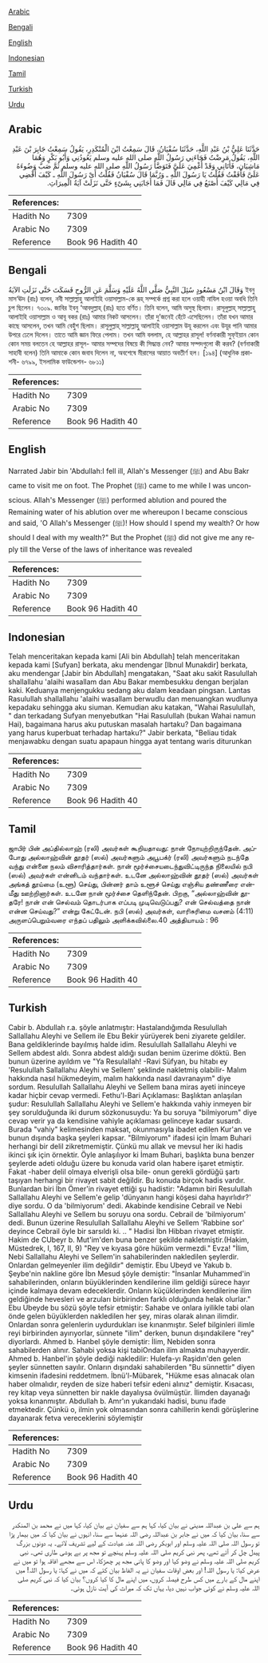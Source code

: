 [Arabic](#arabic)

[Bengali](#bengali)

[English](#english)

[Indonesian](#indonesian)

[Tamil](#tamil)

[Turkish](#turkish)

[Urdu](#urdu)

## Arabic


<div dir="rtl" lang="ar" style={{fontSize:'larger',backgroundColor:'#f8f9fa',padding:20}}>
حَدَّثَنَا عَلِيُّ بْنُ عَبْدِ اللَّهِ، حَدَّثَنَا سُفْيَانُ، قَالَ سَمِعْتُ ابْنَ الْمُنْكَدِرِ، يَقُولُ سَمِعْتُ جَابِرَ بْنَ عَبْدِ اللَّهِ، يَقُولُ مَرِضْتُ فَجَاءَنِي رَسُولُ اللَّهِ صلى الله عليه وسلم يَعُودُنِي وَأَبُو بَكْرٍ وَهُمَا مَاشِيَانِ، فَأَتَانِي وَقَدْ أُغْمِيَ عَلَىَّ فَتَوَضَّأَ رَسُولُ اللَّهِ صلى الله عليه وسلم ثُمَّ صَبَّ وَضُوءَهُ عَلَىَّ فَأَفَقْتُ فَقُلْتُ يَا رَسُولَ اللَّهِ ـ وَرُبَّمَا قَالَ سُفْيَانُ فَقُلْتُ أَىْ رَسُولَ اللَّهِ ـ كَيْفَ أَقْضِي فِي مَالِي كَيْفَ أَصْنَعُ فِي مَالِي قَالَ فَمَا أَجَابَنِي بِشَىْءٍ حَتَّى نَزَلَتْ آيَةُ الْمِيرَاثِ‏.‏
</div>
<div style={{backgroundColor:'#f8f9fa',padding:20, marginBottom: 10}}><table> <thead> <tr> <th>References:</th> <th></th> </tr> </thead> <tbody><tr><td>Hadith No</td><td>7309</td></tr><tr><td>Arabic No</td><td>7309</td></tr><tr><td>Reference</td><td>Book 96 Hadith 40</td></tr></tbody></table></div>

## Bengali


<div dir="ltr" lang="bn" style={{fontSize:'larger',backgroundColor:'#f8f9fa',padding:20}}>
وَقَالَ ابْنُ مَسْعُودٍ سُئِلَ النَّبِيُّ صَلَّى اللَّهُ عَلَيْهِ وَسَلَّمَ عَنِ الرُّوحِ فَسَكَتَ حَتَّى نَزَلَتِ الآيَةُ ইবনু মাস‘ঊদ (রাঃ) বলেন, নবী সাল্লাল্লাহু আলাইহি ওয়াসাল্লাম-কে রূহ্ সম্পর্কে প্রশ্ন করা হলে ওয়াহী নাযিল হওয়া অবধি তিনি চুপ ছিলেন। ৭৩০৯. জাবির ইবনু ‘আবদুল্লাহ্ (রাঃ) হতে বর্ণিত। তিনি বলেন, আমি অসুস্থ ছিলাম। রাসূলুল্লাহ্ সাল্লাল্লাহু আলাইহি ওয়াসাল্লাম ও আবূ বকর (রাঃ) আমার নিকট আসলেন। তাঁরা দু’জনেই হেঁটে এসেছিলেন। তাঁরা যখন আমার কাছে আসলেন, তখন আমি বেহুঁশ ছিলাম। রাসূলুল্লাহ্ সাল্লাল্লাহু আলাইহি ওয়াসাল্লাম উযূ করলেন এবং উযূর পানি আমার উপরে ঢেলে দিলেন। তাতে আমি জ্ঞান ফিরে পেলাম। তখন আমি বললাম, হে আল্লাহর রাসূল! বর্ণনাকারী সুফ্ইয়ান কোন কোন সময় বলতেন হে আল্লাহর রাসূল- আমার সম্পদের বিষয়ে কী সিদ্ধান্ত নেব? আমার সম্পদগুলো কী করব? (বর্ণনাকারী সাহাবী বলেন) তিনি আমাকে কোন জবাব দিলেন না, অবশেষে মীরাসের আয়াত অবতীর্ণ হল। [১৯৪] (আধুনিক প্রকাশনী- ৬৭৯৯, ইসলামিক ফাউন্ডেশন- ৬৮১১)
</div>
<div style={{backgroundColor:'#f8f9fa',padding:20, marginBottom: 10}}><table> <thead> <tr> <th>References:</th> <th></th> </tr> </thead> <tbody><tr><td>Hadith No</td><td>7309</td></tr><tr><td>Arabic No</td><td>7309</td></tr><tr><td>Reference</td><td>Book 96 Hadith 40</td></tr></tbody></table></div>

## English


<div dir="ltr" lang="en" style={{fontSize:'larger',backgroundColor:'#f8f9fa',padding:20}}>
Narrated Jabir bin 'Abdullah:I fell ill, Allah's Messenger (ﷺ) and Abu Bakr came to visit me on foot. The Prophet (ﷺ) came to me while I was unconscious. Allah's Messenger (ﷺ) performed ablution and poured the Remaining water of his ablution over me whereupon I became conscious and said, 'O Allah's Messenger (ﷺ)! How should I spend my wealth? Or how should I deal with my wealth?" But the Prophet (ﷺ) did not give me any reply till the Verse of the laws of inheritance was revealed
</div>
<div style={{backgroundColor:'#f8f9fa',padding:20, marginBottom: 10}}><table> <thead> <tr> <th>References:</th> <th></th> </tr> </thead> <tbody><tr><td>Hadith No</td><td>7309</td></tr><tr><td>Arabic No</td><td>7309</td></tr><tr><td>Reference</td><td>Book 96 Hadith 40</td></tr></tbody></table></div>

## Indonesian


<div dir="ltr" lang="id" style={{fontSize:'larger',backgroundColor:'#f8f9fa',padding:20}}>
Telah menceritakan kepada kami [Ali bin Abdullah] telah menceritakan kepada kami [Sufyan] berkata, aku mendengar [Ibnul Munakdir] berkata, aku mendengar [Jabir bin Abdullah] mengatakan, "Saat aku sakit Rasulullah shallallahu 'alaihi wasallam dan Abu Bakar membesukku dengan berjalan kaki. Keduanya menjengukku sedang aku dalam keadaan pingsan. Lantas Rasulullah shallallahu 'alaihi wasallam berwudlu dan menuangkan wudlunya kepadaku sehingga aku siuman. Kemudian aku katakan, "Wahai Rasulullah, " dan terkadang Sufyan menyebutkan "Hai Rasulullah (bukan Wahai namun Hai), bagaimana harus aku putuskan masalah hartaku? Dan bagaimana yang harus kuperbuat terhadap hartaku?" Jabir berkata, "Beliau tidak menjawabku dengan suatu apapaun hingga ayat tentang waris diturunkan
</div>
<div style={{backgroundColor:'#f8f9fa',padding:20, marginBottom: 10}}><table> <thead> <tr> <th>References:</th> <th></th> </tr> </thead> <tbody><tr><td>Hadith No</td><td>7309</td></tr><tr><td>Arabic No</td><td>7309</td></tr><tr><td>Reference</td><td>Book 96 Hadith 40</td></tr></tbody></table></div>

## Tamil


<div dir="ltr" lang="ta" style={{fontSize:'larger',backgroundColor:'#f8f9fa',padding:20}}>
ஜாபிர் பின் அப்தில்லாஹ் (ரலி) அவர்கள் கூறியதாவது: நான் நோயுற்றிருந்தேன். அப்போது அல்லாஹ்வின் தூதர் (ஸல்) அவர்களும் அபூபக்ர் (ரலி) அவர்களும் நடந்தே வந்து என்னை நலம் விசாரித்தார்கள். நான் மூர்ச்சையடைந்துவிட்டிருந்த நிலையில் நபி (ஸல்) அவர்கள் என்னிடம் வந்தார்கள். உடனே அல்லாஹ்வின் தூதர் (ஸல்) அவர்கள் அங்கத் தூய்மை (உளூ) செய்து, பின்னர் தாம் உளூச் செய்து எஞ்சிய தண்ணீரை என்மீது ஊற்றினார்கள். உடனே நான் மூர்ச்சை தெளிந்தேன். பிறகு, “அல்லாஹ்வின் தூதரே! நான் என் செல்வம் தொடர்பாக எப்படி முடிவெடுப்பது? என் செல்வத்தை நான் என்ன செய்வது?” என்று கேட்டேன். நபி (ஸல்) அவர்கள், வாரிசுரிமை வசனம் (4:11) அருளப்பெறும்வரை எந்தப் பதிலும் அளிக்கவில்லை.40 அத்தியாயம் : 96
</div>
<div style={{backgroundColor:'#f8f9fa',padding:20, marginBottom: 10}}><table> <thead> <tr> <th>References:</th> <th></th> </tr> </thead> <tbody><tr><td>Hadith No</td><td>7309</td></tr><tr><td>Arabic No</td><td>7309</td></tr><tr><td>Reference</td><td>Book 96 Hadith 40</td></tr></tbody></table></div>

## Turkish


<div dir="ltr" lang="tr" style={{fontSize:'larger',backgroundColor:'#f8f9fa',padding:20}}>
Cabir b. Abdullah r.a. şöyle anlatmıştır: Hastalandığımda Resulullah Sallallahu Aleyhi ve Sellem ile Ebu Bekir yürüyerek beni ziyarete geldiler. Bana geldiklerinde bayılmış halde idim. Resulullah Sallallahu Aleyhi ve Sellem abdest aldı. Sonra abdest aldığı sudan benim üzerime döktü. Ben bunun üzerine ayıldım ve "Ya Resulallah! -Ravi Süfyan, bu hitabı ey 'Resulullah Sallallahu Aleyhi ve Sellem' şeklinde nakletmiş olabilir- Malım hakkında nasıl hükmedeyim, malım hakkında nasıl davranayım" diye sordum. Resulullah Sallallahu Aleyhi ve Sellem bana miras ayeti ininceye kadar hiçbir cevap vermedi. Fethu'l-Bari Açıklaması: Başlıktan anlaşılan şudur: Resulullah Sallallahu Aleyhi ve Sellem'e hakkında vahiy inmeyen bir şey sorulduğunda iki durum sözkonusuydu: Ya bu soruya "bilmiyorum" diye cevap verir ya da kendisine vahiyle açıklaması gelinceye kadar susardı. Burada "vahiy" kelimesinden maksat, okunmasıyla ibadet edilen Kur'an ve bunun dışında başka şeyleri kapsar. "Bilmiyorum" ifadesi için İmam Buhari herhangi bir delil zikretmemiştir. Çünkü mu allak ve mevsul her iki hadis ikinci şık için örnektir. Öyle anlaşılıyor ki İmam Buhari, başlıkta buna benzer şeylerde adeti olduğu üzere bu konuda varid olan habere işaret etmiştir. Fakat -haber delil olmaya elverişli olsa bile- onun gerekli gördüğü şartı taşıyan herhangi bir rivayet sabit değildir. Bu konuda birçok hadis vardır. Bunlardan biri İbn Ömer'in rivayet ettiği şu hadistir: "Adamın biri Resulullah Sallallahu Aleyhi ve Sellem'e gelip 'dünyanın hangi köşesi daha hayırlıdır?' diye sordu. O da 'bilmiyorum' dedi. Akabinde kendisine Cebrail ve Nebi Sallallahu Aleyhi ve Sellem bu soruyu ona sordu. Cebrail de 'bilmiyorum' dedi. Bunun üzerine Resulullah Sallallahu Aleyhi ve Sellem 'Rabbine sor' deyince Cebrail öyle bir sarsıldı ki. .. " Hadisi İbn Hibban rivayet etmiştir. Hakim de CUbeyr b. Mut'im'den buna benzer şekilde nakletmiştir.(Hakim, Müstedrek, I, 167, II, 9) "Rey ve kıyasa göre hüküm vermezdi." Evza! "İlim, Nebi Sallallahu Aleyhi ve Sellem'in sahabilerinden nakledilen şeylerdir. Onlardan gelmeyenler ilim değildir" demiştir. Ebu Ubeyd ve Yakub b. Şeybe'nin nakline göre İbn Mesud şöyle demiştir: "İnsanlar Muhammed'in sahabilerinden, onların büyüklerinden kendilerine ilim geldiği sürece hayır içinde kalmaya devam edeceklerdir. Onların küçüklerinden kendilerine ilim geldiğinde hevesleri ve arzuları birbirinden farklı olduğunda helak olurlar." Ebu Ubeyde bu sözü şöyle tefsir etmiştir: Sahabe ve onlara iyilikle tabi olan önde gelen büyüklerden nakledilen her şey, miras olarak alınan ilimdir. Onlardan sonra gelenlerin uydurdukları ise kınanmıştır. Selef bilginleri ilimle reyi birbirinden ayırıyorlar, sünnete "ilim" derken, bunun dışındakilere "rey" diyorlardı. Ahmed b. Hanbel şöyle demiştir: İlim, Nebiden sonra sahabilerden alınır. Sahabi yoksa kişi tabiOndan ilim almakta muhayyerdir. Ahmed b. Hanbel'in şöyle dediği nakledilir: Hulefa-yı Raşidın'den gelen şeyler sünnetten sayılır. Onların dışındaki sahabilerden "Bu sünnettir" diyen kimsenin ifadesini reddetmem. İbnü'l-Mübarek, "Hükme esas alınacak olan haber olmalıdır, reyden de size haberi tefsir edeni alınız" demiştir. Kısacası, rey kitap veya sünnetten bir nakle dayalıysa övülmüştür. İlimden dayanağı yoksa kınanmıştır. Abdullah b. Amr'ın yukarıdaki hadisi, bunu ifade etmektedir. Çünkü o, ilmin yok olmasından sonra cahillerin kendi görüşlerine dayanarak fetva vereceklerini söylemiştir
</div>
<div style={{backgroundColor:'#f8f9fa',padding:20, marginBottom: 10}}><table> <thead> <tr> <th>References:</th> <th></th> </tr> </thead> <tbody><tr><td>Hadith No</td><td>7309</td></tr><tr><td>Arabic No</td><td>7309</td></tr><tr><td>Reference</td><td>Book 96 Hadith 40</td></tr></tbody></table></div>

## Urdu


<div dir="rtl" lang="ur" style={{fontSize:'larger',backgroundColor:'#f8f9fa',padding:20}}>
ہم سے علی بن عبداللہ مدینی نے بیان کیا، کہا ہم سے سفیان نے بیان کیا، کہا میں نے محمد بن المنکدر سے سنا، بیان کیا کہ میں نے جابر بن عبداللہ رضی اللہ عنہما سے سنا، انہوں نے بیان کیا کہ میں بیمار پڑا تو رسول اللہ صلی اللہ علیہ وسلم اور ابوبکر رضی اللہ عنہ عیادت کے لیے تشریف لائے۔ یہ دونوں بزرگ پیدل چل کر آئے تھے، پھر نبی کریم صلی اللہ علیہ وسلم پہنچے تو مجھ پر بے ہوشی طاری تھی۔ نبی کریم صلی اللہ علیہ وسلم نے وضو کیا اور وضو کا پانی مجھ پر چھڑکا، اس سے مجھے افاقہ ہوا تو میں نے عرض کیا: یا رسول اللہ! اور بعض اوقات سفیان نے یہ الفاظ بیان کئے کہ میں نے کہا: یا رسول اللہ! میں اپنے مال کے بارے میں کس طرح فیصلہ کروں، میں اپنے مال کا کیا کروں؟ بیان کیا کہ نبی کریم صلی اللہ علیہ وسلم نے کوئی جواب نہیں دیا، یہاں تک کہ میراث کی آیت نازل ہوئی۔
</div>
<div style={{backgroundColor:'#f8f9fa',padding:20, marginBottom: 10}}><table> <thead> <tr> <th>References:</th> <th></th> </tr> </thead> <tbody><tr><td>Hadith No</td><td>7309</td></tr><tr><td>Arabic No</td><td>7309</td></tr><tr><td>Reference</td><td>Book 96 Hadith 40</td></tr></tbody></table></div>